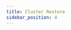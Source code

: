 ```yaml
---
title: Cluster Restore
sidebar_position: 4
---
```


<head>
  <link rel="canonical" href="https://main--longhornio-docusaurus.netlify.app/index"/>
</head>
